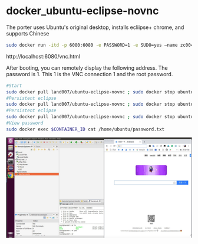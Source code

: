 # docker_ubuntu-eclipse-novnc

The porter uses Ubuntu's original desktop, installs ecliipse+ chrome, and supports Chinese


```bash
sudo docker run -itd -p 6080:6080 -e PASSWORD=1 -e SUDO=yes –name zc004 land007/ubuntu-eclipse-novnc:latest
```

http://localhost:6080/vnc.html

After booting, you can remotely display the following address. The password is 1. This 1 is the VNC connection 1 and the root password.


```bash
#Start
sudo docker pull land007/ubuntu-eclipse-novnc ; sudo docker stop ubuntu-eclipse-novnc ; sudo docker rm ubuntu-eclipse-novnc ; docker run -it -p 5901:5901 -p 6080:6080 -p 4040:4040 --privileged --name ubuntu-eclipse-novnc land007/ubuntu-eclipse-novnc:latest
#Persistent eclipse
sudo docker pull land007/ubuntu-eclipse-novnc ; sudo docker stop ubuntu-eclipse-novnc ; sudo docker rm ubuntu-eclipse-novnc ; docker run -it -v ~/docker/eclipse-workspace:/eclipse-workspace -v ~/docker/eclipse:/usr/local/eclipse -p 5901:5901 -p 6080:6080 -p 4040:4040 --privileged --name ubuntu-eclipse-novnc land007/ubuntu-eclipse-novnc:latest
#Persistent eclipse
sudo docker pull land007/ubuntu-eclipse-novnc ; sudo docker stop ubuntu-eclipse-novnc ; sudo docker rm ubuntu-eclipse-novnc ; docker run -it -v ~/docker/chrome_default:/home/ubuntu/.config/google-chrome/Default -v ~/docker/eclipse-workspace:/eclipse-workspace -v ~/docker/eclipse:/usr/local/eclipse -p 5901:5901 -p 6080:6080 -p 4040:4040 -p 2020:20022 --privileged --name ubuntu-eclipse-novnc land007/ubuntu-eclipse-novnc:latest
#View password
sudo docker exec $CONTAINER_ID cat /home/ubuntu/password.txt
```

![image](https://github.com/land007/docker_ubuntu-eclipse-novnc/raw/master/WechatIMG543.jpeg)

